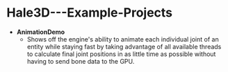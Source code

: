 # Hale3D---Example-Projects
* **AnimationDemo**
	* Shows off the engine's ability to animate each individual joint of an entity while staying fast by taking advantage of all available threads to calculate final joint positions in as little time as possible without having to send bone data to the GPU.
